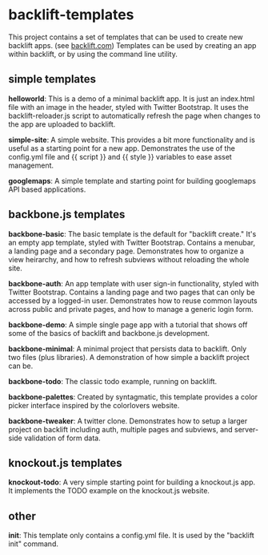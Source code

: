 # backlift-templates #

This project contains a set of templates that can be used to create new backlift apps. (see [backlift.com](http://backlift.com)) Templates can be used by creating an app within backlift, or by using the command line utility.

## simple templates ##

**helloworld**: This is a demo of a minimal backlift app. It is just an index.html file with an image in the header, styled with Twitter Bootstrap. It uses the backlift-reloader.js script to automatically refresh the page when changes to the app are uploaded to backlift.

**simple-site**: A simple website. This provides a bit more functionality and is useful as a starting point for a new app. Demonstrates the use of the config.yml file and {{ script }} and {{ style }} variables to ease asset management.

**googlemaps**: A simple template and starting point for building googlemaps API based applications.

## backbone.js templates ##

**backbone-basic**: The basic template is the default for "backlift create." It's an empty app template, styled with Twitter Bootstrap. Contains a menubar, a landing page and a secondary page. Demonstrates how to organize a view heirarchy, and how to refresh subviews without reloading the whole site.

**backbone-auth**: An app template with user sign-in functionality, styled with Twitter Bootstrap. Contains a landing page and two pages that can only be accessed by a logged-in user. Demonstrates how to reuse common layouts across public and private pages, and how to manage a generic login form. 

**backbone-demo**: A simple single page app with a tutorial that shows off some of the basics of backlift and backbone.js development.

**backbone-minimal**: A minimal project that persists data to backlift. Only two files (plus libraries). A demonstration of how simple a backlift project can be.

**backbone-todo**: The classic todo example, running on backlift.

**backbone-palettes**: Created by syntagmatic, this template provides a color picker interface inspired by the colorlovers website.

**backbone-tweaker**: A twitter clone. Demonstrates how to setup a larger project on backlift including auth, multiple pages and subviews, and server-side validation of form data.

## knockout.js templates ##

**knockout-todo**: A very simple starting point for building a knockout.js app. It implements the TODO example on the knockout.js website.

## other ##

**init**: This template only contains a config.yml file. It is used by the "backlift init" command.
